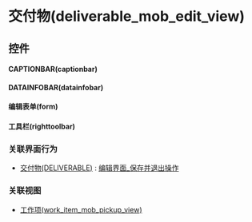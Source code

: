 # 交付物(deliverable_mob_edit_view)  <!-- {docsify-ignore-all} -->



## 控件
#### CAPTIONBAR(captionbar)
#### DATAINFOBAR(datainfobar)
#### 编辑表单(form)
#### 工具栏(righttoolbar)


### 关联界面行为
  * [交付物(DELIVERABLE)](module/Base/deliverable) : [编辑界面_保存并退出操作](module/Base/deliverable#界面行为)

### 关联视图
  * [工作项(work_item_mob_pickup_view)](app/view/work_item_mob_pickup_view)

<script>
 const { createApp } = Vue
  createApp({
    data() {
      return {

      }
    }
  }).use(ElementPlus).mount('#app')
</script>